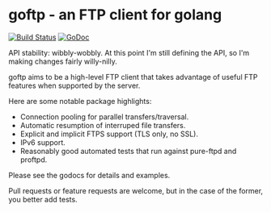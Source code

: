 # goftp - an FTP client for golang

[![Build Status](https://travis-ci.org/secsy/goftp.svg)](https://travis-ci.org/secsy/goftp) [![GoDoc](https://godoc.org/github.com/secsy/goftp?status.svg)](https://godoc.org/github.com/secsy/goftp)

API stability: wibbly-wobbly. At this point I'm still defining the API, so I'm making changes fairly willy-nilly.

goftp aims to be a high-level FTP client that takes advantage of useful FTP features when supported by the server.

Here are some notable package highlights:

* Connection pooling for parallel transfers/traversal.
* Automatic resumption of interruped file transfers.
* Explicit and implicit FTPS support (TLS only, no SSL).
* IPv6 support.
* Reasonably good automated tests that run against pure-ftpd and proftpd.

Please see the godocs for details and examples.

Pull requests or feature requests are welcome, but in the case of the former, you better add tests.
